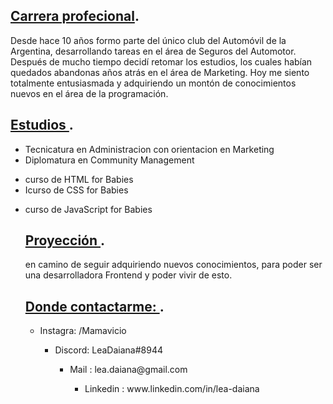 
## <ins>Carrera profecional</ins>.

 Desde hace 10 años formo parte del único club del Automóvil de la Argentina, desarrollando tareas en el área de Seguros del Automotor. Después de mucho tiempo decidí retomar los estudios, los cuales habían quedados abandonas años atrás en el área de Marketing. 
 Hoy me siento totalmente entusiasmada y adquiriendo un montón de conocimientos nuevos en el área de la programación.

## <ins> Estudios </ins>.

<ul><li>Tecnicatura en Administracion con orientacion en Marketing</li>
<li>Diplomatura en Community Management</li></ul>
<ul><li>curso de HTML for Babies</li>
<li>Icurso de CSS for Babies</li></ul>
<ul><li>curso de JavaScript for Babies</li>



## <ins> Proyección </ins>.
 en camino de seguir adquiriendo nuevos conocimientos, para poder ser una desarrolladora Frontend y poder vivir de esto.


## <ins> Donde contactarme:  </ins>.

<ul><li> Instagra: /Mamavicio</li>
<ul><li> Discord: LeaDaiana#8944 </li>
<ul><li> Mail : lea.daiana@gmail.com </li>
<ul><li> Linkedin : www.linkedin.com/in/lea-daiana </li>

<!--
**Leadaiana/Leadaiana** is a ✨ _special_ ✨ repository because its `README.md` (this file) appears on your GitHub profile.

Here are some ideas to get you started:

- 🔭 I’m currently working on ...
- 🌱 I’m currently learning ...
- 👯 I’m looking to collaborate on ...
- 🤔 I’m looking for help with ...
- 💬 Ask me about ...
- 📫 How to reach me: ...
- 😄 Pronouns: ...
- ⚡ Fun fact: ...
-->

